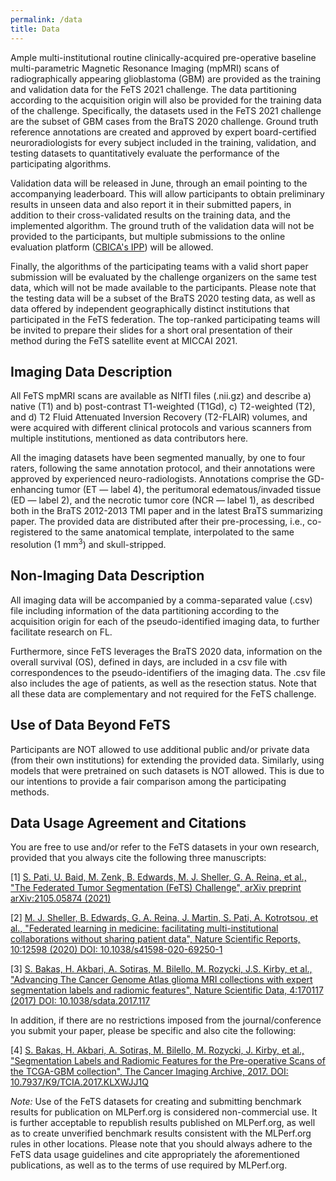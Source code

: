 ```yaml
---
permalink: /data
title: Data
---
```


Ample multi-institutional routine clinically-acquired pre-operative baseline multi-parametric Magnetic Resonance Imaging (mpMRI) scans of radiographically appearing glioblastoma (GBM) are provided as the training and validation data for the FeTS 2021 challenge. The data partitioning according to the acquisition origin will also be provided for the training data of the challenge. Specifically, the datasets used in the FeTS 2021 challenge are the subset of GBM cases from the BraTS 2020 challenge. Ground truth reference annotations are created and approved by expert board-certified neuroradiologists for every subject included in the training, validation, and testing datasets to quantitatively evaluate the performance of the participating algorithms.

Validation data will be released in June, through an email pointing to the accompanying leaderboard. This will allow participants to obtain preliminary results in unseen data and also report it in their submitted papers, in addition to their cross-validated results on the training data, and the implemented algorithm. The ground truth of the validation data will not be provided to the participants, but multiple submissions to the online evaluation platform ([CBICA's IPP](https://ipp.cbica.upenn.edu/)) will be allowed.

Finally, the algorithms of the participating teams with a valid short paper submission will be evaluated by the challenge organizers on the same test data, which will not be made available to the participants. Please note that the testing data will be a subset of the BraTS 2020 testing data, as well as data offered by independent geographically distinct institutions that participated in the FeTS federation. The top-ranked participating teams will be invited to prepare their slides for a short oral presentation of their method during the FeTS satellite event at MICCAI 2021.

## Imaging Data Description

All FeTS mpMRI scans are available as NIfTI files (.nii.gz) and describe a) native (T1) and b) post-contrast T1-weighted (T1Gd), c) T2-weighted (T2), and d) T2 Fluid Attenuated Inversion Recovery (T2-FLAIR) volumes, and were acquired with different clinical protocols and various scanners from multiple institutions, mentioned as data contributors here.

All the imaging datasets have been segmented manually, by one to four raters, following the same annotation protocol, and their annotations were approved by experienced neuro-radiologists. Annotations comprise the GD-enhancing tumor (ET — label 4), the peritumoral edematous/invaded tissue (ED — label 2), and the necrotic tumor core (NCR — label 1), as described both in the BraTS 2012-2013 TMI paper and in the latest BraTS summarizing paper. The provided data are distributed after their pre-processing, i.e., co-registered to the same anatomical template, interpolated to the same resolution (1 mm<sup>3</sup>) and skull-stripped.

## Non-Imaging Data Description

All imaging data will be accompanied by a comma-separated value (.csv) file including information of the data partitioning according to the acquisition origin for each of the pseudo-identified imaging data, to further facilitate research on FL.

Furthermore, since FeTS leverages the BraTS 2020 data, information on the overall survival (OS), defined in days, are included in a csv file with correspondences to the pseudo-identifiers of the imaging data. The .csv file also includes the age of patients, as well as the resection status. Note that all these data are complementary and not required for the FeTS challenge.

## Use of Data Beyond FeTS

Participants are NOT allowed to use additional public and/or private data (from their own institutions) for extending the provided data. Similarly, using models that were pretrained on such datasets is NOT allowed. This is due to our intentions to provide a fair comparison among the participating methods.

## Data Usage Agreement and Citations

You are free to use and/or refer to the FeTS datasets in your own research, provided that you always cite the following three manuscripts:

\[1\] [S. Pati, U. Baid, M. Zenk, B. Edwards, M. J. Sheller, G. A. Reina, et al., "The Federated Tumor Segmentation (FeTS) Challenge", arXiv preprint arXiv:2105.05874 (2021)](https://arxiv.org/abs/2105.05874)

\[2\] [M. J. Sheller, B. Edwards, G. A. Reina, J. Martin, S. Pati, A. Kotrotsou, et al., "Federated learning in medicine: facilitating multi-institutional collaborations without sharing patient data", Nature Scientific Reports, 10:12598 (2020)   DOI: 10.1038/s41598-020-69250-1](https://www.nature.com/articles/s41598-020-69250-1)

\[3\] [S. Bakas, H. Akbari, A. Sotiras, M. Bilello, M. Rozycki, J.S. Kirby, et al., "Advancing The Cancer Genome Atlas glioma MRI collections with expert segmentation labels and radiomic features", Nature Scientific Data, 4:170117 (2017) DOI: 10.1038/sdata.2017.117](https://www.ncbi.nlm.nih.gov/pubmed/28872634)

In addition, if there are no restrictions imposed from the journal/conference you submit your paper, please be specific and also cite the following:

\[4\] [S. Bakas, H. Akbari, A. Sotiras, M. Bilello, M. Rozycki, J. Kirby, et al., "Segmentation Labels and Radiomic Features for the Pre-operative Scans of the TCGA-GBM collection", The Cancer Imaging Archive, 2017. DOI: 10.7937/K9/TCIA.2017.KLXWJJ1Q](https://doi.org/10.7937/K9/TCIA.2017.KLXWJJ1Q)

*Note:* Use of the FeTS datasets for creating and submitting benchmark results for publication on MLPerf.org is considered non-commercial use. It is further acceptable to republish results published on MLPerf.org, as well as to create unverified benchmark results consistent with the MLPerf.org rules in other locations. Please note that you should always adhere to the FeTS data usage guidelines and cite appropriately the aforementioned publications, as well as to the terms of use required by MLPerf.org.
